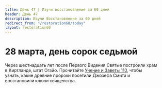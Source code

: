 ```yaml
---
title: Дeнь 47 | Изучи восстановление за 60 дней
header: День 47
description: Изучи Восстановление за 60 дней
redirect_from: "/restoration60/today"
layout: restoration60
---
```


# 28 марта, день сорок седьмой

Через шестнадцать лет после Первого Видения Святые построили храм в Киртланде, штат Огайо. Прочитайте [Учение и Заветы 110](https://www.churchofjesuschrist.org/study/scriptures/dc-testament/dc/110?lang=rus), чтобы узнать, какие древние пророки посетили Джозефа Смита и восстановили ключи священства.